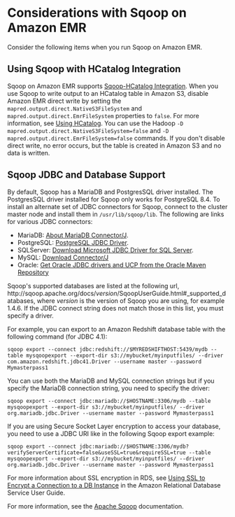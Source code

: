 # Considerations with Sqoop on Amazon EMR<a name="emr-sqoop-considerations"></a>

Consider the following items when you run Sqoop on Amazon EMR\.

## Using Sqoop with HCatalog Integration<a name="emr-sqoop-hcatalog"></a>

Sqoop on Amazon EMR supports [Sqoop\-HCatalog Integration](https://sqoop.apache.org/docs/1.4.4/SqoopUserGuide.html#_sqoop_hcatalog_integration)\. When you use Sqoop to write output to an HCatalog table in Amazon S3, disable Amazon EMR direct write by setting the `mapred.output.direct.NativeS3FileSystem` and `mapred.output.direct.EmrFileSystem` properties to `false`\. For more information, see [Using HCatalog](emr-hcatalog-using.md)\. You can use the Hadoop `-D mapred.output.direct.NativeS3FileSystem=false` and `-D mapred.output.direct.EmrFileSystem=false` commands\. If you don't disable direct write, no error occurs, but the table is created in Amazon S3 and no data is written\.

## Sqoop JDBC and Database Support<a name="sqoop-supported-drivers-databases"></a>

By default, Sqoop has a MariaDB and PostgresSQL driver installed\. The PostgresSQL driver installed for Sqoop only works for PostgreSQL 8\.4\. To install an alternate set of JDBC connectors for Sqoop, connect to the cluster master node and install them in `/usr/lib/sqoop/lib`\. The following are links for various JDBC connectors:
+ MariaDB: [About MariaDB Connector/J](https://mariadb.com/kb/en/mariadb/about-mariadb-connector-j/)\.
+ PostgreSQL: [PostgreSQL JDBC Driver](https://jdbc.postgresql.org/)\.
+ SQLServer: [Download Microsoft JDBC Driver for SQL Server](https://docs.microsoft.com/en-us/sql/connect/jdbc/download-microsoft-jdbc-driver-for-sql-server)\.
+ MySQL: [Download Connector/J](https://dev.mysql.com/downloads/connector/j/)
+ Oracle: [Get Oracle JDBC drivers and UCP from the Oracle Maven Repository](http://www.oracle.com/technetwork/database/features/jdbc/index-091264.html)

Sqoop's supported databases are listed at the following url, http://sqoop\.apache\.org/docs/*version*/SqoopUserGuide\.html\#\_supported\_databases, where *version* is the version of Sqoop you are using, for example 1\.4\.6\. If the JDBC connect string does not match those in this list, you must specify a driver\. 

For example, you can export to an Amazon Redshift database table with the following command \(for JDBC 4\.1\):

```
sqoop export --connect jdbc:redshift://$MYREDSHIFTHOST:5439/mydb --table mysqoopexport --export-dir s3://mybucket/myinputfiles/ --driver com.amazon.redshift.jdbc41.Driver --username master --password Mymasterpass1
```

You can use both the MariaDB and MySQL connection strings but if you specify the MariaDB connection string, you need to specify the driver:

```
sqoop export --connect jdbc:mariadb://$HOSTNAME:3306/mydb --table mysqoopexport --export-dir s3://mybucket/myinputfiles/ --driver org.mariadb.jdbc.Driver --username master --password Mymasterpass1
```

If you are using Secure Socket Layer encryption to access your database, you need to use a JDBC URI like in the following Sqoop export example:

```
sqoop export --connect jdbc:mariadb://$HOSTNAME:3306/mydb?verifyServerCertificate=false&useSSL=true&requireSSL=true --table mysqoopexport --export-dir s3://mybucket/myinputfiles/ --driver org.mariadb.jdbc.Driver --username master --password Mymasterpass1
```

For more information about SSL encryption in RDS, see [Using SSL to Encrypt a Connection to a DB Instance](http://docs.aws.amazon.com/AmazonRDS/latest/UserGuide/) in the Amazon Relational Database Service User Guide\.

For more information, see the [Apache Sqoop](http://sqoop.apache.org) documentation\.